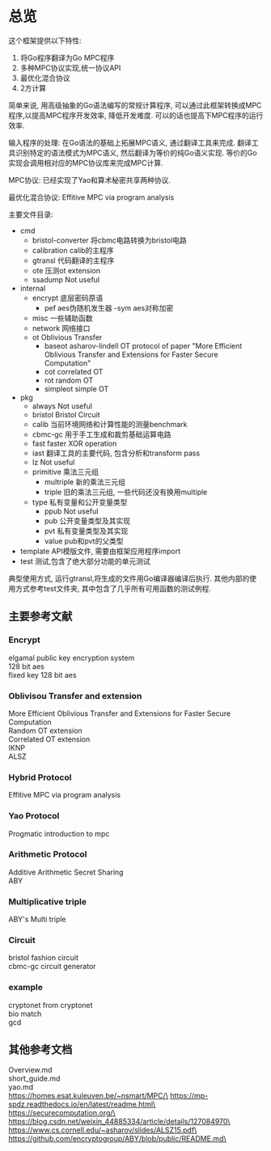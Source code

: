 # 总览
这个框架提供以下特性:
1. 将Go程序翻译为Go MPC程序
2. 多种MPC协议实现,统一协议API
3. 最优化混合协议
4. 2方计算

简单来说, 用高级抽象的Go语法编写的常规计算程序, 可以通过此框架转换成MPC程序,以提高MPC程序开发效率, 降低开发难度. 可以的话也提高下MPC程序的运行效率.

输入程序的处理: 在Go语法的基础上拓展MPC语义, 通过翻译工具来完成. 
翻译工具识别特定的语法模式为MPC语义, 然后翻译为等价的纯Go语义实现.
等价的Go实现会调用相对应的MPC协议库来完成MPC计算.

MPC协议: 已经实现了Yao和算术秘密共享两种协议.

最优化混合协议: Effitive MPC via program analysis

主要文件目录:
- cmd 
    - bristol-converter 将cbmc电路转换为bristol电路
    - calibration calib的主程序
    - gtransl 代码翻译的主程序
    - ote 压测ot extension
    - ssadump Not useful
- internal 
    - encrypt 底层密码原语
        - pef aes伪随机发生器
        -sym aes对称加密
    - misc 一些辅助函数
    - network 网络接口
    - ot Oblivious Transfer 
        - baseot  asharov-lindell OT protocol of paper "More Efficient Oblivious Transfer and Extensions for Faster Secure Computation"
        - cot correlated OT
        - rot random OT
        - simpleot simple OT
- pkg
    - always Not useful
    - bristol Bristol Circuit
    - calib 当前环境网络和计算性能的测量benchmark
    - cbmc-gc 用于手工生成和裁剪基础运算电路
    - fast faster XOR operation
    - iast 翻译工具的主要代码, 包含分析和transform pass
    - lz Not useful
    - primitive 乘法三元组
        - multriple 新的乘法三元组
        - triple 旧的乘法三元组, 一些代码还没有换用multiple
    - type 私有变量和公开变量类型
        -  ppub Not useful
        - pub 公开变量类型及其实现
        - pvt 私有变量类型及其实现
        - value pub和pvt的父类型
- template API模版文件, 需要由框架应用程序import
- test 测试,包含了绝大部分功能的单元测试

典型使用方式, 运行gtransl,将生成的文件用Go编译器编译后执行.
其他内部的使用方式参考test文件夹, 其中包含了几乎所有可用函数的测试例程.

## 主要参考文献

### Encrypt
elgamal public key encryption system \
128 bit aes \
fixed key 128 bit aes

### Oblivisou Transfer and extension 
More Efficient Oblivious Transfer and Extensions for Faster Secure Computation \
Random OT extension \
Correlated OT extension \
IKNP \
ALSZ 

### Hybrid Protocol
Effitive MPC via program analysis

### Yao Protocol
Progmatic introduction to mpc

### Arithmetic Protocol
Additive Arithmetic Secret Sharing \
ABY 

### Multiplicative triple
ABY's Multi triple

### Circuit
bristol fashion circuit \
cbmc-gc circuit generator

### example
cryptonet from cryptonet \
bio match \
gcd 

## 其他参考文档
Overview.md\
short_guide.md\
yao.md \
https://homes.esat.kuleuven.be/~nsmart/MPC/\
https://mp-spdz.readthedocs.io/en/latest/readme.html\
https://securecomputation.org/\
https://blog.csdn.net/weixin_44885334/article/details/127084970\
https://www.cs.cornell.edu/~asharov/slides/ALSZ15.pdf\
https://github.com/encryptogroup/ABY/blob/public/README.md\





